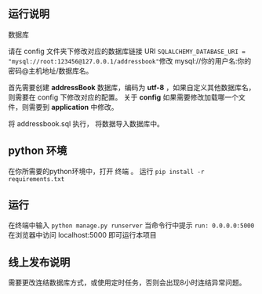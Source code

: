 ## 运行说明

数据库

请在 config 文件夹下修改对应的数据库链接 URI `SQLALCHEMY_DATABASE_URI = "mysql://root:123456@127.0.0.1/addressbook"`修改 mysql://你的用户名:你的密码@主机地址/数据库名。

首先需要创建 **addressBook** 数据库，编码为 **utf-8** ，如果自定义其他数据库名，则需要在 config 下修改对应的配置。
关于 **config**  如果需要修改加载哪一个文件，则需要到 **application** 中修改。

将 addressbook.sql 执行， 将数据导入数据库中。


## python 环境

在你所需要的python环境中，打开 终端 。
运行  `pip install -r requirements.txt`


## 运行

在终端中输入 ` python manage.py runserver ` 
当命令行中提示 `run: 0.0.0.0:5000` 
在浏览器中访问 localhost:5000 即可运行本项目


## 线上发布说明

需要更改连结数据库方式，或使用定时任务，否则会出现8小时连结异常问题。